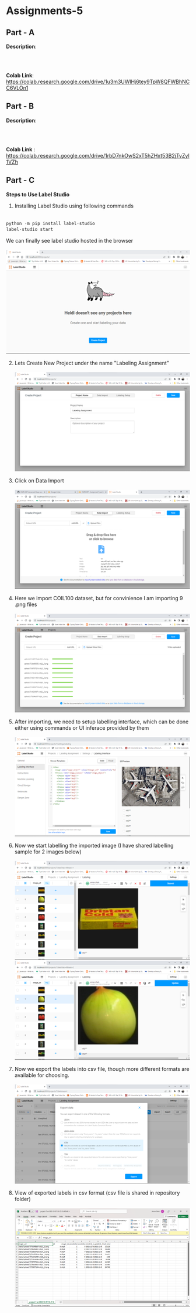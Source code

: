 # Assignments-5

## Part - A

**Description**:<br/><br/>


<br/>

**Colab Link**: https://colab.research.google.com/drive/1u3m3UWlHj6tey9TpW8QFWBhNCC6VLOn1

## Part - B

**Description**:<br/><br/>


<br/>

**Colab Link** : https://colab.research.google.com/drive/1rbD7nkOwS2xT5hZHxt53B2jTvZyI1VZh

## Part - C

**Steps to Use Label Studio**

1. Installing Label Studio using following commands
```python

python -m pip install label-studio
label-studio start

```
We can finally see label studio hosted in the browser<br/><br/>
![First Page](https://github.com/shahaman06/CMPE297-ASSIGNMENTS/blob/main/Assignment%20-%205/Assets/Screenshot%20(1).png)

2. Lets Create New Project under the name "Labeling Assignment"<br/><br/>
![Project Creation Page](https://github.com/shahaman06/CMPE297-ASSIGNMENTS/blob/main/Assignment%20-%205/Assets/Screenshot%20(2).png)

3. Click on Data Import<br/><br/>
![Data Import Page](https://github.com/shahaman06/CMPE297-ASSIGNMENTS/blob/main/Assignment%20-%205/Assets/Screenshot%20(3).png)

4. Here we import COIL100 dataset, but for convinience I am importing 9 .png files<br/><br/>
![Importing 9 image files](https://github.com/shahaman06/CMPE297-ASSIGNMENTS/blob/main/Assignment%20-%205/Assets/Screenshot%20(4).png)

5. After importing, we need to setup labelling interface, which can be done either using commands or UI inferace provided by them<br/><br/>
![Setting up Labelling Interface](https://github.com/shahaman06/CMPE297-ASSIGNMENTS/blob/main/Assignment%20-%205/Assets/Screenshot%20(5).png)

6. Now we start labelling the imported image (I have shared labelling sample for 2 images below)<br/><br>
![Labeled Image 1](https://github.com/shahaman06/CMPE297-ASSIGNMENTS/blob/main/Assignment%20-%205/Assets/Screenshot%20(6).png)
![Labeled Image 2](https://github.com/shahaman06/CMPE297-ASSIGNMENTS/blob/main/Assignment%20-%205/Assets/Screenshot%20(7).png)

7. Now we export the labels into csv file, though more different formats are available for choosing.<br/><br/>
![Exporting Labels into CSV](https://github.com/shahaman06/CMPE297-ASSIGNMENTS/blob/main/Assignment%20-%205/Assets/Screenshot%20(8).png)

8. View of exported labels in csv format (csv file is shared in repository folder)<br/><br/>
![Labeled Image 1](https://github.com/shahaman06/CMPE297-ASSIGNMENTS/blob/main/Assignment%20-%205/Assets/Screenshot%20(9).png)
